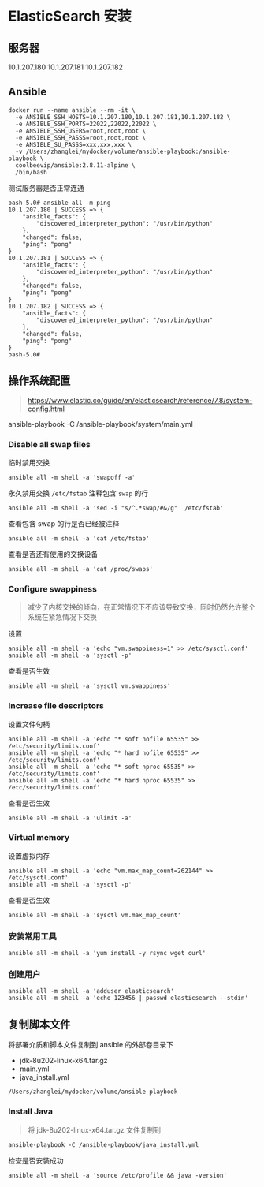 # ElasticSearch 安装

## 服务器

10.1.207.180
10.1.207.181
10.1.207.182

## Ansible

```shell
docker run --name ansible --rm -it \
  -e ANSIBLE_SSH_HOSTS=10.1.207.180,10.1.207.181,10.1.207.182 \
  -e ANSIBLE_SSH_PORTS=22022,22022,22022 \
  -e ANSIBLE_SSH_USERS=root,root,root \
  -e ANSIBLE_SSH_PASSS=root,root,root \
  -e ANSIBLE_SU_PASSS=xxx,xxx,xxx \
  -v /Users/zhanglei/mydocker/volume/ansible-playbook:/ansible-playbook \
  coolbeevip/ansible:2.8.11-alpine \
  /bin/bash
```

测试服务器是否正常连通

```shell
bash-5.0# ansible all -m ping
10.1.207.180 | SUCCESS => {
    "ansible_facts": {
        "discovered_interpreter_python": "/usr/bin/python"
    },
    "changed": false,
    "ping": "pong"
}
10.1.207.181 | SUCCESS => {
    "ansible_facts": {
        "discovered_interpreter_python": "/usr/bin/python"
    },
    "changed": false,
    "ping": "pong"
}
10.1.207.182 | SUCCESS => {
    "ansible_facts": {
        "discovered_interpreter_python": "/usr/bin/python"
    },
    "changed": false,
    "ping": "pong"
}
bash-5.0#
```

##  操作系统配置

> https://www.elastic.co/guide/en/elasticsearch/reference/7.8/system-config.html



ansible-playbook -C /ansible-playbook/system/main.yml



###  Disable all swap files

临时禁用交换

```shell
ansible all -m shell -a 'swapoff -a'
```

永久禁用交换 `/etc/fstab` 注释包含 `swap` 的行

```
ansible all -m shell -a 'sed -i "s/^.*swap/#&/g"  /etc/fstab'
```

查看包含 swap 的行是否已经被注释

```shell
ansible all -m shell -a 'cat /etc/fstab'
```

查看是否还有使用的交换设备

```shell
ansible all -m shell -a 'cat /proc/swaps'
```

### Configure swappiness

> 减少了内核交换的倾向，在正常情况下不应该导致交换，同时仍然允许整个系统在紧急情况下交换

设置

```shell
ansible all -m shell -a 'echo "vm.swappiness=1" >> /etc/sysctl.conf'
ansible all -m shell -a 'sysctl -p'
```

查看是否生效

```shell
ansible all -m shell -a 'sysctl vm.swappiness'
```

###  Increase file descriptors

设置文件句柄

```shell
ansible all -m shell -a 'echo "* soft nofile 65535" >> /etc/security/limits.conf'
ansible all -m shell -a 'echo "* hard nofile 65535" >> /etc/security/limits.conf'
ansible all -m shell -a 'echo "* soft nproc 65535" >> /etc/security/limits.conf'
ansible all -m shell -a 'echo "* hard nproc 65535" >> /etc/security/limits.conf'
```

查看是否生效

```shell
ansible all -m shell -a 'ulimit -a'
```

###  Virtual memory

设置虚拟内存

```shell
ansible all -m shell -a 'echo "vm.max_map_count=262144" >> /etc/sysctl.conf'
ansible all -m shell -a 'sysctl -p'
```

查看是否生效

```shell
ansible all -m shell -a 'sysctl vm.max_map_count'
```

### 安装常用工具

```shell
ansible all -m shell -a 'yum install -y rsync wget curl'
```

### 创建用户

```shell
ansible all -m shell -a 'adduser elasticsearch'
ansible all -m shell -a 'echo 123456 | passwd elasticsearch --stdin'
```

## 复制脚本文件

将部署介质和脚本文件复制到 ansible 的外部卷目录下

* jdk-8u202-linux-x64.tar.gz
* main.yml
* java_install.yml

```
/Users/zhanglei/mydocker/volume/ansible-playbook
```

### Install Java

> 将 jdk-8u202-linux-x64.tar.gz 文件复制到

```shell
ansible-playbook -C /ansible-playbook/java_install.yml
```

检查是否安装成功

```shell
ansible all -m shell -a 'source /etc/profile && java -version'
```
